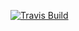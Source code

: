 [![Travis Build](https://travis-ci.org/piderman314/brainrot.svg?branch=master)](https://travis-ci.org/piderman314/brainrot)